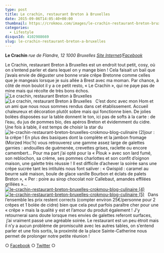 ```yaml
---
type: post
title: Le crachin, restaurant Breton à Bruxelles
date: 2015-09-06T14:05:40+00:00
thumbnail: https://crokmou.com/images/le-crachin-restaurant-breton-bruxelles-crokmou-blog-culinaire-1.jpg
categories:
  - Lifestyle
disqusId: 4102988669
slug: le-crachin-restaurant-breton-a-bruxelles
---
```


**Le Crachin**
_rue de Flandre, 12_
_1000 Bruxelles_
_[Site Internet](http://www.lecrachin.net/)/[Facebook](https://www.facebook.com/CrachinCreperie)_

Le Crachin, restaurant Breton à Bruxelles est un endroit tout petit, cosy, où on s’entend parler et dans lequel on y mange bien ! Cela faisait un bail que j’avais envie de déguster une bonne vraie crêpe Bretonne comme celles que je mangeais lorsque je suis allée à Brest avec ma moman. Par chance, à côté de mon boulot il y a ce petit resto, « Le Crachin », qui ne paye pas de mine mais qui récolte de très bons échos.   ![Le crachin, restaurant Breton à Bruxelles](https://crokmou.com/images/le-crachin-restaurant-breton-bruxelles-crokmou-blog-culinaire_hfzsxl.jpg)![Le crachin, restaurant Breton à Bruxelles](https://crokmou.com/images/le-crachin-restaurant-breton-bruxelles-crokmou-blog-culinaire-3_psr1aj.jpg)   C’est donc avec mon Hom et un ami que nous nous sommes rendus dans cet établissement. Accueil chaleureux et décoration plutôt sobre mais qui fonctionne bien. De jolies bolées disposées sur la table donnent le ton, ici pas de softs à la carte : de l’eau, du jus de pommes bio, des apéros Breton et évidemment du cidre. Une fois à table, il est temps de choisir la star du ![le-crachin-restaurant-breton-bruxelles-crokmou-blog-culinaire (2)](https://crokmou.com/images/le-crachin-restaurant-breton-bruxelles-crokmou-blog-culinaire-2_ebn61k.jpg)jour : la crêpe ! En plus des basiques dont la complète et la jambon fromage (Morzed Hoc’h) vous retrouverez une gamme assez large de galettes garnies : andouilles de guémenée, crevettes grises, raclette ou encore camembert… Pour ma part j’ai opté pour la « Plouk » avec son lard fumé, son reblochon, sa crème, ses pommes charlottes et son confit d’oignon maison, une galette très réussie ! Il est difficile d’achever la soirée sans une crêpe sucrée tant les intitulés nous font saliver : « Gwispid : caramel au beurre salé maison, boule de glace vanille Bourbon et éclats de palets Breton », « Per : poire au sirop chocolat noir Callebaut, amandes effilées grillées »…   [![le-crachin-restaurant-breton-bruxelles-crokmou-blog-culinaire (4)](https://crokmou.com/images/le-crachin-restaurant-breton-bruxelles-crokmou-blog-culinaire-4_pzyxni.jpg)](https://crokmou.com/images/le-crachin-restaurant-breton-bruxelles-crokmou-blog-culinaire-4_pzyxni.jpg) [![le-crachin-restaurant-breton-bruxelles-crokmou-blog-culinaire (5)](https://crokmou.com/images/le-crachin-restaurant-breton-bruxelles-crokmou-blog-culinaire-5_r956nn.jpg)](https://crokmou.com/images/le-crachin-restaurant-breton-bruxelles-crokmou-blog-culinaire-5_r956nn.jpg)   Dans l’ensemble les prix restent corrects (compter environ 25€/personne pour 2 crêpes et 1 bolée de cidre) bien que cela peut parfois paraître cher pour une « crêpe » mais la qualité y est et l’amour du produit également ! J’y retournerai sans doute lorsque mes envies de galettes referont surfaces,  j’ai vraiment passé une agréable soirée. Le restaurant est un peu étroit mais il n’y a aucun problème de promiscuité avec les autres tables, on s’entend parler et une fois sortis, la proximité de la place Sainte-Catherine nous permet de prolonger notre petite réunion !

○ [Facebook](https://www.facebook.com/crokmou.blog) ○ [Twitter](https://twitter.com/Crokmou) ○